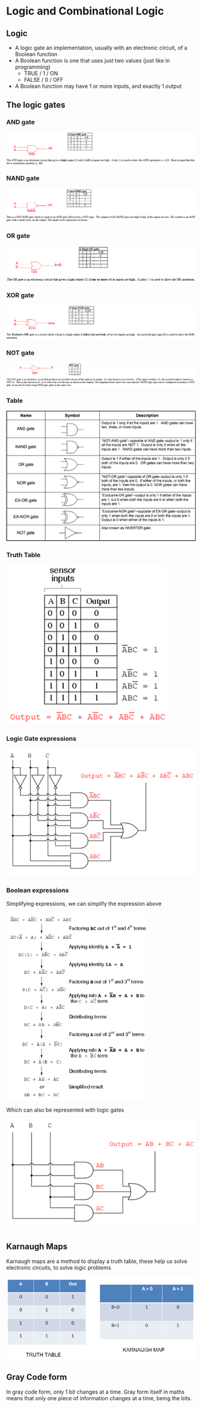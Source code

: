 # Logic and Combinational Logic

## Logic

* A logic gate an implementation, usually with an electronic circuit, of a Boolean function
* A Boolean function is one that uses just two values \(just like in programming\)
  * TRUE / 1 / ON
  * FALSE / 0 / OFF
* A Boolean function may have 1 or more inputs, and exactly 1 output

## The logic gates

### AND gate

![](../../../../.gitbook/assets/image%20%28103%29.png)

### NAND gate

![](../../../../.gitbook/assets/image%20%28106%29.png)

### OR gate

![](../../../../.gitbook/assets/image%20%28102%29.png)

### XOR gate

![](../../../../.gitbook/assets/image%20%28109%29.png)

### NOT gate

![](../../../../.gitbook/assets/image%20%28107%29.png)

### Table

![](../../../../.gitbook/assets/image%20%28108%29.png)

### Truth Table

![](../../../../.gitbook/assets/image%20%28112%29.png)

### Logic Gate expressions

![](../../../../.gitbook/assets/image%20%28113%29.png)

### Boolean expressions

Simplifying expressions, we can simplify the expression above

![](../../../../.gitbook/assets/image%20%28111%29.png)

Which can also be represented with logic gates

![](../../../../.gitbook/assets/image%20%28110%29.png)

## Karnaugh Maps

Karnaugh maps are a method to display a truth table, these help us solve electronic circuits, to solve logic problems

![](../../../../.gitbook/assets/image%20%28104%29.png)

## Gray Code form

In gray code form, only 1 bit changes at a time. Gray form itself in maths means that only one piece of information changes at a time, being the bits.

